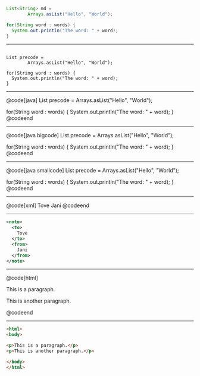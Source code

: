 
```java
List<String> md =
        Arrays.asList("Hello", "World");

for(String word : words) {
  System.out.println("The word: " + word);
}
```

---

<pre><code class="lang-java hljs">
List<String> precode =
        Arrays.asList("Hello", "World");

for(String word : words) {
  System.out.println("The word: " + word);
}
</code></pre>

---

@code[java]
List<String> precode =
        Arrays.asList("Hello", "World");

for(String word : words) {
  System.out.println("The word: " + word);
}
@codeend

---

@code[java bigcode]
List<String> precode =
        Arrays.asList("Hello", "World");

for(String word : words) {
  System.out.println("The word: " + word);
}
@codeend

---

@code[java smallcode]
List<String> precode =
        Arrays.asList("Hello", "World");

for(String word : words) {
  System.out.println("The word: " + word);
}
@codeend

---

@code[xml]
<note>
  <to>
    Tove
  </to>
  <from>
    Jani
  </from>
</note>
@codeend

---

```xml
<note>
  <to>
    Tove
  </to>
  <from>
    Jani
  </from>
</note>
```

---      

@code[html]
<html>
<body>

<p>This is a paragraph.</p>
<p>This is another paragraph.</p>

</body>
</html>
@codeend

---

```html
<html>
<body>

<p>This is a paragraph.</p>
<p>This is another paragraph.</p>

</body>
</html>
```

